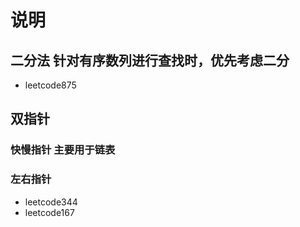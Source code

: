 # 说明
## 二分法 针对有序数列进行查找时，优先考虑二分
* leetcode875
## 双指针
### 快慢指针 主要用于链表
### 左右指针
* leetcode344
* leetcode167
